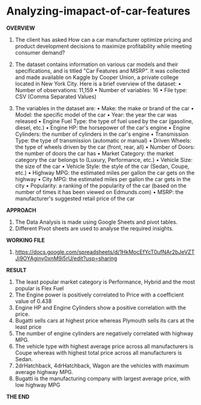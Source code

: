 # Analyzing-imapact-of-car-features

**OVERVIEW**

1. The client has asked How can a car manufacturer optimize pricing and product development decisions to maximize profitability while meeting consumer demand?

2. The dataset contains information on various car models and their specifications, and is titled "Car Features and MSRP". It was collected and made available on Kaggle by Cooper Union, a private college located in New York City.
Here is a brief overview of the dataset:
• Number of observations: 11,159
• Number of variables: 16
• File type: CSV (Comma Separated Values)

3. The variables in the dataset are:
• Make: the make or brand of the car
• Model: the specific model of the car
• Year: the year the car was released
• Engine Fuel Type: the type of fuel used by the car (gasoline, diesel, etc.)
• Engine HP: the horsepower of the car's engine
• Engine Cylinders: the number of cylinders in the car's engine
• Transmission Type: the type of transmission (automatic or manual)
• Driven Wheels: the type of wheels driven by the car (front, rear, all)
• Number of Doors: the number of doors the car has
• Market Category: the market category the car belongs to (Luxury, Performance, 
etc.)
• Vehicle Size: the size of the car
• Vehicle Style: the style of the car (Sedan, Coupe, etc.)
• Highway MPG: the estimated miles per gallon the car gets on the highway
• City MPG: the estimated miles per gallon the car gets in the city
• Popularity: a ranking of the popularity of the car (based on the number of times it has 
been viewed on Edmunds.com)
• MSRP: the manufacturer's suggested retail price of the car

**APPROACH**

1. The Data Analysis is made using Google Sheets and pivot tables.
2. Different Pivot sheets are used to analyse the required insights.

**WORKING FILE**

1. https://docs.google.com/spreadsheets/d/1HkMocEfYcT0ufNAr2bJeVZTJi9OYAginy0xnM9i5rU/edit?usp=sharing

**RESULT**

1. The least popular market category is Performance, Hybrid and the most popular is Flex Fuel
2. The Engine power is positively correlated to Price with a coefficient value of 0.438
3. Engine HP and Engine Cylinders show a positive correlation with the price.
4. Bugatti sells cars at highest price whereas Plymouth sells its cars at the least price
5. The number of engine cylinders are negatively correlated with highway MPG.
6. The vehicle type with highest average price across all manufacturers is Coupe whereas with highest total price across all manufacturers is Sedan.
7. 2drHatchback, 4drHatchback, Wagon are the vehicles with maximum average highway MPG.
8. Bugatti is the manufacturing company with largest average price, with low highway MPG

**THE END**
